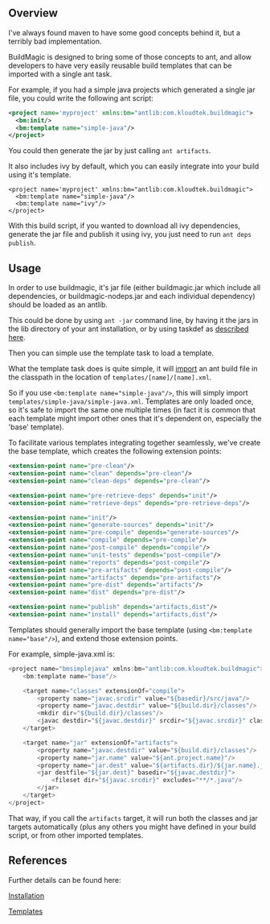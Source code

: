 ## Overview

I've always found maven to have some good concepts behind it, but a terribly bad implementation.

BuildMagic is designed to bring some of those concepts to ant, and allow developers to have very easily reusable build
templates that can be imported with a single ant task.

For example, if you had a simple java projects which generated a single jar file, you could write the following ant script:

```xml
<project name='myproject' xmlns:bm="antlib:com.kloudtek.buildmagic">
  <bm:init/>
  <bm:template name="simple-java"/>
</project>
```

You could then generate the jar by just calling `ant artifacts`.

It also includes ivy by default, which you can easily integrate into your build using it's template.

```
<project name='myproject' xmlns:bm="antlib:com.kloudtek.buildmagic">
  <bm:template name="simple-java"/>
  <bm:template name="ivy"/>
</project>
```

With this build script, if you wanted to download all ivy dependencies, generate the jar file and publish it using ivy,
you just need to run `ant deps publish`.

## Usage

In order to use buildmagic, it's jar file (either buildmagic.jar which include all dependencies, or buildmagic-nodeps.jar
and each individual dependency) should be loaded as an antlib.

This could be done by using `ant -jar` command line, by having it the jars in the lib directory of your ant installation,
or by using taskdef as [described here](http://ant.apache.org/manual/Types/antlib.html).

Then you can simple use the template task to load a template.

What the template task does is quite simple, it will [import](https://ant.apache.org/manual/Tasks/import.html) an ant build
file in the classpath in the location of `templates/[name]/[name].xml`.

So if you use `<bm:template name="simple-java"/>`, this will simply import `templates/simple-java/simple-java.xml`. Templates
are only loaded once, so it's safe to import the same one multiple times (in fact it is common that each template might
import other ones that it's dependent on, especially the 'base' template).

To facilitate various templates integrating together seamlessly, we've create the base template, which creates the following
extension points:

```xml
<extension-point name="pre-clean"/>
<extension-point name="clean" depends="pre-clean"/>
<extension-point name="clean-deps" depends="pre-clean"/>

<extension-point name="pre-retrieve-deps" depends="init"/>
<extension-point name="retrieve-deps" depends="pre-retrieve-deps"/>

<extension-point name="init"/>
<extension-point name="generate-sources" depends="init"/>
<extension-point name="pre-compile" depends="generate-sources"/>
<extension-point name="compile" depends="pre-compile"/>
<extension-point name="post-compile" depends="compile"/>
<extension-point name="unit-tests" depends="post-compile"/>
<extension-point name="reports" depends="post-compile"/>
<extension-point name="pre-artifacts" depends="post-compile"/>
<extension-point name="artifacts" depends="pre-artifacts"/>
<extension-point name="pre-dist" depends="artifacts"/>
<extension-point name="dist" depends="pre-dist"/>

<extension-point name="publish" depends="artifacts,dist"/>
<extension-point name="install" depends="artifacts,dist"/>
```

Templates should generally import the base template (using `<bm:template name="base"/>`), and extend those extension points.

For example, simple-java.xml is:

```java
<project name="bmsimplejava" xmlns:bm="antlib:com.kloudtek.buildmagic">
    <bm:template name="base"/>

    <target name="classes" extensionOf="compile">
        <property name="javac.srcdir" value="${basedir}/src/java"/>
        <property name="javac.destdir" value="${build.dir}/classes"/>
        <mkdir dir="${build.dir}/classes"/>
        <javac destdir="${javac.destdir}" srcdir="${javac.srcdir}" classpathref="buildmagic.classpath.compile"/>
    </target>

    <target name="jar" extensionOf="artifacts">
        <property name="javac.destdir" value="${build.dir}/classes"/>
        <property name="jar.name" value="${ant.project.name}"/>
        <property name="jar.dest" value="${artifacts.dir}/${jar.name}.jar"/>
        <jar destfile="${jar.dest}" basedir="${javac.destdir}">
            <fileset dir="${javac.srcdir}" excludes="**/*.java"/>
        </jar>
    </target>
</project>
```

That way, if you call the `artifacts` target, it will run both the classes and jar targets automatically (plus any others
you might have defined in your build script, or from other imported templates.

## References

Further details can be found here:

[Installation](https://github.com/Kloudtek/buildmagic/wiki/Installation)

[Templates](https://github.com/Kloudtek/buildmagic/wiki/Templates)